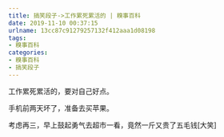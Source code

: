 ```yaml
---
title: 搞笑段子->工作累死累活的 | 糗事百科
date: 2019-11-10 00:37:15
urlname: 13cc87c91279257132f412aaa1d08198
tags: 
- 糗事百科
categories:
- 糗事百科
- 搞笑段子
---
```

工作累死累活的，要对自己好点。

手机前两天坏了，准备去买苹果。

考虑再三，早上鼓起勇气去超市一看，竟然一斤又贵了五毛钱[大笑]


